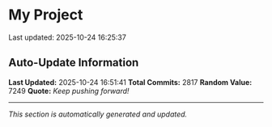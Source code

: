# My Project


Last updated: 2025-10-24 16:25:37








































































































































































































































































































































































































































































































































































































































































































































































































































































































































































































































































































































































































































































































































































































































































































































































































































































































































































































































































































































































































































































































































































































































































































































































































































































































































































































































































































































































































































































































































































































































































































































































































































































































































## Auto-Update Information

**Last Updated:** 2025-10-24 16:51:41
**Total Commits:** 2817
**Random Value:** 7249
**Quote:** _Keep pushing forward!_

---
_This section is automatically generated and updated._